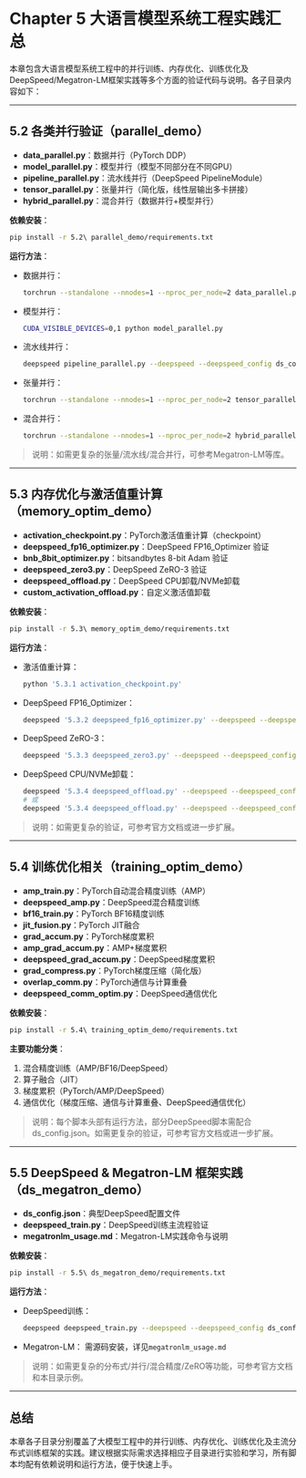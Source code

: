 # Chapter 5 大语言模型系统工程实践汇总

本章包含大语言模型系统工程中的并行训练、内存优化、训练优化及DeepSpeed/Megatron-LM框架实践等多个方面的验证代码与说明。各子目录内容如下：

---

## 5.2 各类并行验证（parallel_demo）

- **data_parallel.py**：数据并行（PyTorch DDP）
- **model_parallel.py**：模型并行（模型不同部分在不同GPU）
- **pipeline_parallel.py**：流水线并行（DeepSpeed PipelineModule）
- **tensor_parallel.py**：张量并行（简化版，线性层输出多卡拼接）
- **hybrid_parallel.py**：混合并行（数据并行+模型并行）

**依赖安装**：
```bash
pip install -r 5.2\ parallel_demo/requirements.txt
```

**运行方法**：
- 数据并行：
  ```bash
  torchrun --standalone --nnodes=1 --nproc_per_node=2 data_parallel.py
  ```
- 模型并行：
  ```bash
  CUDA_VISIBLE_DEVICES=0,1 python model_parallel.py
  ```
- 流水线并行：
  ```bash
  deepspeed pipeline_parallel.py --deepspeed --deepspeed_config ds_config.json
  ```
- 张量并行：
  ```bash
  torchrun --standalone --nnodes=1 --nproc_per_node=2 tensor_parallel.py
  ```
- 混合并行：
  ```bash
  torchrun --standalone --nnodes=1 --nproc_per_node=2 hybrid_parallel.py
  ```

> 说明：如需更复杂的张量/流水线/混合并行，可参考Megatron-LM等库。

---

## 5.3 内存优化与激活值重计算（memory_optim_demo）

- **activation_checkpoint.py**：PyTorch激活值重计算（checkpoint）
- **deepspeed_fp16_optimizer.py**：DeepSpeed FP16_Optimizer 验证
- **bnb_8bit_optimizer.py**：bitsandbytes 8-bit Adam 验证
- **deepspeed_zero3.py**：DeepSpeed ZeRO-3 验证
- **deepspeed_offload.py**：DeepSpeed CPU卸载/NVMe卸载
- **custom_activation_offload.py**：自定义激活值卸载

**依赖安装**：
```bash
pip install -r 5.3\ memory_optim_demo/requirements.txt
```

**运行方法**：
- 激活值重计算：
  ```bash
  python '5.3.1 activation_checkpoint.py'
  ```
- DeepSpeed FP16_Optimizer：
  ```bash
  deepspeed '5.3.2 deepspeed_fp16_optimizer.py' --deepspeed --deepspeed_config ds_config.json
  ```
- DeepSpeed ZeRO-3：
  ```bash
  deepspeed '5.3.3 deepspeed_zero3.py' --deepspeed --deepspeed_config ds_config.json
  ```
- DeepSpeed CPU/NVMe卸载：
  ```bash
  deepspeed '5.3.4 deepspeed_offload.py' --deepspeed --deepspeed_config ds_config.json
  # 或
  deepspeed '5.3.4 deepspeed_offload.py' --deepspeed --deepspeed_config ds_config_nvme.json
  ```

> 说明：如需更复杂的验证，可参考官方文档或进一步扩展。

---

## 5.4 训练优化相关（training_optim_demo）

- **amp_train.py**：PyTorch自动混合精度训练（AMP）
- **deepspeed_amp.py**：DeepSpeed混合精度训练
- **bf16_train.py**：PyTorch BF16精度训练
- **jit_fusion.py**：PyTorch JIT融合
- **grad_accum.py**：PyTorch梯度累积
- **amp_grad_accum.py**：AMP+梯度累积
- **deepspeed_grad_accum.py**：DeepSpeed梯度累积
- **grad_compress.py**：PyTorch梯度压缩（简化版）
- **overlap_comm.py**：PyTorch通信与计算重叠
- **deepspeed_comm_optim.py**：DeepSpeed通信优化

**依赖安装**：
```bash
pip install -r 5.4\ training_optim_demo/requirements.txt
```

**主要功能分类**：
1. 混合精度训练（AMP/BF16/DeepSpeed）
2. 算子融合（JIT）
3. 梯度累积（PyTorch/AMP/DeepSpeed）
4. 通信优化（梯度压缩、通信与计算重叠、DeepSpeed通信优化）

> 说明：每个脚本头部有运行方法，部分DeepSpeed脚本需配合ds_config.json。如需更复杂的验证，可参考官方文档或进一步扩展。

---

## 5.5 DeepSpeed & Megatron-LM 框架实践（ds_megatron_demo）

- **ds_config.json**：典型DeepSpeed配置文件
- **deepspeed_train.py**：DeepSpeed训练主流程验证
- **megatronlm_usage.md**：Megatron-LM实践命令与说明

**依赖安装**：
```bash
pip install -r 5.5\ ds_megatron_demo/requirements.txt
```

**运行方法**：
- DeepSpeed训练：
  ```bash
  deepspeed deepspeed_train.py --deepspeed --deepspeed_config ds_config.json
  ```
- Megatron-LM：
  需源码安装，详见`megatronlm_usage.md`

> 说明：如需更复杂的分布式/并行/混合精度/ZeRO等功能，可参考官方文档和本目录示例。

---

## 总结

本章各子目录分别覆盖了大模型工程中的并行训练、内存优化、训练优化及主流分布式训练框架的实践。建议根据实际需求选择相应子目录进行实验和学习，所有脚本均配有依赖说明和运行方法，便于快速上手。 